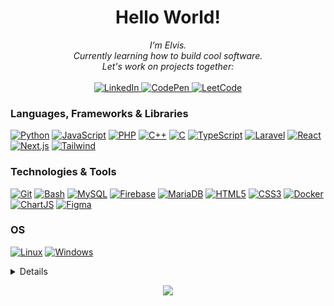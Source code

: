 <h1 align="center">Hello World!</h1>

<p align="center">
    <i>
        I'm Elvis.<br>
        Currently learning how to build cool software.<br>
        Let's work on projects together:<br>
    </i><br>
    <a href="https://www.linkedin.com/in/elvis-mutinda/" target="_blank">
        <img src="https://img.shields.io/badge/LinkedIn-blue?style=flat-square&logo=linkedin" alt="LinkedIn">
    </a>
    <a href="https://codepen.io/elvocool" target="_blank">
        <img src="https://img.shields.io/badge/CodePen-blue?style=flat-square&logo=CodePen" alt="CodePen">
    </a>
    <a href="https://leetcode.com/Elvocool/" target="_blank">
        <img src="https://img.shields.io/badge/LeetCode-blue?style=flat-square&logo=LeetCode" alt="LeetCode">
    </a>
</p>

### Languages, Frameworks & Libraries
[![Python](https://img.shields.io/badge/python-black?style=for-the-badge&logo=python)](https://github.com/Elvismutinda)
[![JavaScript](https://img.shields.io/badge/javascript-black?style=for-the-badge&logo=javascript)](https://github.com/Elvismutinda)
[![PHP](https://img.shields.io/badge/php-black?style=for-the-badge&logo=php)](https://github.com/Elvismutinda)
[![C++](https://img.shields.io/badge/c++-black?style=for-the-badge&logo=cplusplus)](https://github.com/Elvismutinda)
[![C](https://img.shields.io/badge/c-black?style=for-the-badge&logo=c)](https://github.com/Elvismutinda)
[![TypeScript](https://img.shields.io/badge/typescript-black?style=for-the-badge&logo=typescript)](https://github.com/Elvismutinda)
[![Laravel](https://img.shields.io/badge/laravel-black?style=for-the-badge&logo=laravel)](https://github.com/Elvismutinda)
[![React](https://img.shields.io/badge/react-black?style=for-the-badge&logo=react)](https://github.com/Elvismutinda)
[![Next.js](https://img.shields.io/badge/next.js-black?style=for-the-badge&logo=nextdotjs)](https://github.com/Elvismutinda)
[![Tailwind](https://img.shields.io/badge/tailwind-black?style=for-the-badge&logo=tailwindcss)](https://github.com/Elvismutinda)

### Technologies & Tools
[![Git](https://img.shields.io/badge/git-black?style=for-the-badge&logo=git&logoColor=white)](https://github.com/Elvismutinda)
[![Bash](https://img.shields.io/badge/bash-black?style=for-the-badge&logo=gnu-bash&logoColor=white)](https://github.com/Elvismutinda)
[![MySQL](https://img.shields.io/badge/mysql-black?style=for-the-badge&logo=mysql)](https://github.com/Elvismutinda)
[![Firebase](https://img.shields.io/badge/firebase-black?style=for-the-badge&logo=firebase)](https://github.com/Elvismutinda)
[![MariaDB](https://img.shields.io/badge/mariadb-black?style=for-the-badge&logo=mariadb)](https://github.com/Elvismutinda)
[![HTML5](https://img.shields.io/badge/html5-black?style=for-the-badge&logo=html5)](https://github.com/Elvismutinda)
[![CSS3](https://img.shields.io/badge/css3-black?style=for-the-badge&logo=css3)](https://github.com/Elvismutinda)
[![Docker](https://img.shields.io/badge/docker-black?style=for-the-badge&logo=docker)](https://hub.docker.com/u/elvocool)
[![ChartJS](https://img.shields.io/badge/chart.js-black?style=for-the-badge&logo=chartdotjs)](https://github.com/Elvismutinda)
[![Figma](https://img.shields.io/badge/figma-black?style=for-the-badge&logo=figma)](https://github.com/Elvismutinda)

### OS
[![Linux](https://img.shields.io/badge/linux-black?style=for-the-badge&logo=Linux)](https://github.com/Elvismutinda)
[![Windows](https://img.shields.io/badge/Windows-black?style=for-the-badge&logo=Windows)](https://github.com/Elvismutinda)

<details>
<p align="center">
  <a href="https://github.com/Elvismutinda">
    <img src="http://github-profile-summary-cards.vercel.app/api/cards/profile-details?username=Elvismutinda&theme=transparent" />
  </a>
  <a href="https://github.com/Elvismutinda">
    <img src="https://github-readme-streak-stats.herokuapp.com/?user=Elvismutinda&hide_border=true&card_width=338&theme=transparent" />
  </a>
  <a href="https://github.com/Elvismutinda">
    <img src="https://github-readme-stats.vercel.app/api/top-langs?username=elvismutinda&show_icons=true&locale=en&layout=compact&theme=transparent" alt="Elvismutinda" />
  </a>
</p>
</details>

<p align="center">
  <a href="https://github.com/Elvismutinda">
    <img src="https://komarev.com/ghpvc/?username=Elvismutinda&color=blue&style=flat)" />
  </a>
</p>
